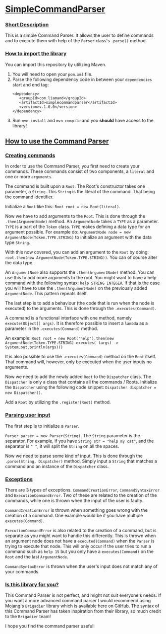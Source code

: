
# <ins>SimpleCommandParser</ins>

### <ins>Short Description
This is a simple Command Parser. It allows the user to define commands and to execute them with help of the ``Parser`` class's ``.parse()`` method.

### <ins>How to import the library </ins>
You can import this repository by utilizing Maven.
1. You will need to open your ``pom.xml`` file.
2. Parse the following dependency code in between your ``dependencies`` start and end tag:
    ```
   <dependency>
       <groupId>com.liamand</groupId>
       <artifactId>simplecommandparser</artifactId>
       <version>v.1.0.0</version>
    </dependency>
   ```
3. Run ``mvn install`` and ``mvn compile`` and you **should** have access to the library!

## <ins>How to use the Command Parser</ins>

### <ins>Creating commands</ins>
In order to use the Command Parser, you first need to create your commands. These commands consist of two components, a ``literal`` and one or more ``arguments``.

The command is built upon a ``Root``. The Root's constructor takes one parameter, a ``String``. This ``String`` is the literal of the command. That being the command identifier. 

Initialize a ``Root`` like this: ``Root root = new Root(literal)``.

Now we have to add arguments to the ``Root``. This is done through the ``.then(ArgumentNode)`` method. 
An ``ArgumentNode`` takes a ``TYPE`` as a parameter. ``TYPE`` is a part of the ``Token`` class. 
``TYPE`` makes defining a data type for an argument possible. For example do: ``ArgumentNode node = new ArgumentNode(Token.TYPE.STRING)`` to initialize an argument with the data type ``String``.

With this now covered, you can add an argument to the ``Root`` by doing: ``root.then(new ArgumentNode(Token.TYPE.STRING))``. You can of course alter the data type. 

An ``ArgumentNode`` also supports the ``.then(ArgumentNode)`` method. You can use this to add more arguments to the root. You might want to have a help command with the following
syntax: ``help STRING INTEGER``. If that is the case you will have to use the ``.then(ArgumentNode)`` on  the previously added ``ArgumentNode``. This pattern repeats itself. 

The last step is to add a behaviour (the code that is run when the node is executed) to the arguments. This is done through the ``.executes(Command)``. 

A command is a functional interface with one method, namely ``execute(Object[] args)``. It is therefore possible to insert a `lambda` as a parameter in the ``.executes(Command)`` method.

An example:
```Root root = new Root("help").then(new ArgumentNode(Token.TYPE.STRING).executes( (args) -> System.out.println(args)))```

It is also possible to use the ``.executes(Command)`` method on the ``Root`` itself. That command will, however, only be executed when the user inputs no arguments.

Now we need to add the newly added ```Root``` to the ``Dispatcher`` class. The ``Dispatcher`` is only a class that contains all the commands / Roots.
Initialize the ``Dispatcher`` using the following code snippet: ``Dispatcher dispatcher = new Dispatcher()``.

Add a ``Root`` by utilizing the ``.register(Root)`` method. 

### <ins>Parsing user input</ins>

The first step is to initialize a ``Parser``.

``Parser parser = new Parser(String)``. The ``String`` parameter is the separator. For example, if you have ``String str = "help my cat"``, and the separator is ``" "``, it will
split the ``String`` on all the spaces.

Now we need to parse some kind of input. This is done through the ``.parse(String, Dispatcher)`` method. Simply input a ``String`` that matches a command and an instance of the ``Dispatcher`` class.

### <ins>Exceptions</ins>
There are 3 types of exceptions. ``CommandCreationError``, ``CommandSyntaxError`` and ``ExecutionCommandError``.
Two of these are related to the creation of the commands, while one is thrown when the input of the user is faulty.

``CommandCreationError`` is thrown when something goes wrong with the creation of a command. One example would be if you have multiple
``executes(Command)``. 

``ExecutionCommandError`` is also related to the creation of a command, but is separate as you might want to handle this differently.
This is thrown when an argument node does not have a ``executed(Command)`` when the ``Parser`` is trying to execute that node.
This will only occur if the user tries to run a command such as ``help 15`` but you only have a ``executes(Command)`` on the ``Root`` and the last ``ArgumentNode``.

``CommandSyntaxError`` is thrown when the user's input does not match any of your commands.

### <ins>Is this library for you?</ins> 
This Command Parser is not perfect, and might not suit everyone's needs. If you want a more advanced command parser I would recommend using Mojang's ``Brigadier`` library which is 
available here on GitHub. The syntax of this Command Parser has taken inspiration from their library, so much credit to the ``Brigadier`` team!

I hope you find the command parser useful!
